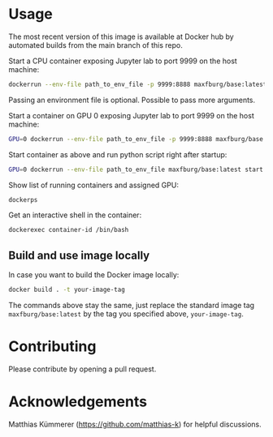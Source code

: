 # Usage

The most recent version of this image is available at Docker hub by automated 
builds from the main branch of this repo.

Start a CPU container exposing Jupyter lab to port 9999 on the host machine:
```bash
dockerrun --env-file path_to_env_file -p 9999:8888 maxfburg/base:latest
```
Passing an environment file is optional. Possible to pass more arguments.

Start a container on GPU 0 exposing Jupyter lab to port 9999 on the host machine:
```bash
GPU=0 dockerrun --env-file path_to_env_file -p 9999:8888 maxfburg/base:latest
```

Start container as above and run python script right after startup:
```bash
GPU=0 dockerrun --env-file path_to_env_file maxfburg/base:latest start.sh python3 my-script.py
```

Show list of running containers and assigned GPU:
```bash
dockerps
```

Get an interactive shell in the container:
```bash
dockerexec container-id /bin/bash
```



## Build and use image locally

In case you want to build the Docker image locally:
```bash
docker build . -t your-image-tag
```
The commands above stay the same, just replace the standard image tag 
```maxfburg/base:latest``` by the tag you specified above, ```your-image-tag```.



# Contributing

Please contribute by opening a pull request.



# Acknowledgements

Matthias Kümmerer (https://github.com/matthias-k) for helpful discussions.

